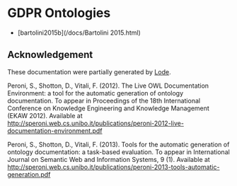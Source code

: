 # GDPR Ontologies

- [bartolini2015b](/docs/Bartolini 2015.html)


## Acknowledgement

These documentation were partially generated by [Lode](https://essepuntato.it/lode/).

Peroni, S., Shotton, D., Vitali, F. (2012). The Live OWL Documentation Environment: a tool for the automatic generation of ontology documentation. To appear in Proceedings of the 18th International Conference on Knowledge Engineering and Knowledge Management (EKAW 2012). Available at http://speroni.web.cs.unibo.it/publications/peroni-2012-live-documentation-environment.pdf

Peroni, S., Shotton, D., Vitali, F. (2013). Tools for the automatic generation of ontology documentation: a task-based evaluation. To appear in International Journal on Semantic Web and Information Systems, 9 (1). Available at http://speroni.web.cs.unibo.it/publications/peroni-2013-tools-automatic-generation.pdf